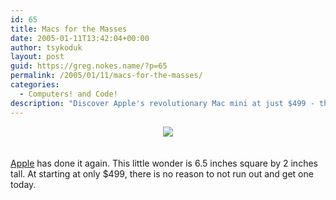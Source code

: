 ```yaml
---
id: 65
title: Macs for the Masses
date: 2005-01-11T13:42:04+00:00
author: tsykoduk
layout: post
guid: https://greg.nokes.name/?p=65
permalink: /2005/01/11/macs-for-the-masses/
categories:
  - Computers! and Code!
description: "Discover Apple's revolutionary Mac mini at just $499 - the compact desktop that brings Mac power to everyone in an ultra-portable 6.5x2 inch design."
---
```

<center><a href=http://www.apple.com/macmini/><img src="http://images.apple.com/macmini/images/indextop20050111.jpg"/></center><br /><br /><a href=http://www.apple.com>Apple</a> has done it again. This little wonder is 6.5 inches square by 2 inches tall. At starting at only $499, there is no reason to not run out and get one today.